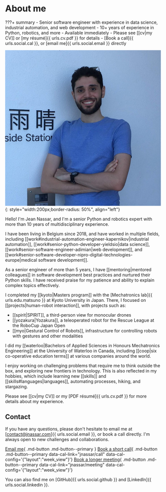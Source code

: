 # About me

???+ summary
    - Senior software engineer with experience in data science, industrial automation, and web development
    - 10+ years of experience in Python, robotics, and more
    - Available immediately
    - Please see [[cv|my CV]] or [my résumé]{{ urls.cv.pdf }} for details
    - [Book a call]{{ urls.social.cal }}, or [email me]{{ urls.social.email }} directly

![Jean Nassar (Obligatory photo)](/assets/images/jean.png){: style="width:200px;border-radius: 50%", align="left"}

Hello! I'm Jean Nassar, and I'm a senior Python and robotics expert with more than 10 years of multidisciplinary experience.

I have been living in Belgium since 2018, and have worked in multiple fields,
including [[work#industrial-automation-engineer-kapernikov|industrial automation]],
[[work#senior-python-developer-yieldsio|data science]],
[[work#senior-software-engineer-adimian|web development]],
and [[work#senior-software-developer-nipro-digital-technologies-europe|medical software development]].

As a senior engineer of more than 5 years,
I have [[mentoring|mentored colleagues]] in software development best practices and nurtured their Python skills.
I have received praise for my patience and ability to explain complex topics effectively.

I completed my [[kyoto|Masters program]] with the
[Mechatronics lab]{{ urls.edu.matsuno }} at Kyoto University in Japan.
There, I focused on [[projects|human-robot interaction]],
with projects such as:

- [[spirit|SPIRIT]], a third-person view for monocular drones
- [[yozakura|Yozakura]], a teleoperated robot for the Rescue League at the RoboCup Japan Open
- [[myo|Gestural Control of Robots]], infrastructure for controlling robots with gestures and other modalities

I did my [[waterloo|Bachelors of Applied Sciences in Honours Mechatronics Engineering]]
at the University of Waterloo in Canada, including [[coop|six co-operative education terms]] at various companies around the world.

I enjoy working on challenging problems that require me to think outside the box, and exploring new frontiers in technology.
This is also reflected in my hobbies, which include
learning new [[skills]] and [[skills#languages|languages]], automating processes, hiking, and stargazing.

Please see [[cv|my CV]] or my [PDF résumé]{{ urls.cv.pdf }} for more details about my experience.

## Contact

If you have any questions,
please don't hesitate to email me at [contact@jnassar.com]{{ urls.social.email }}, or book a call directly.
I'm always open to new challenges and collaborations.

[Email me](mailto:contact@jnassar.com){ .md-button .md-button--primary }
[Book a short call](#){ .md-button .md-button--primary data-cal-link="jnassar/call" data-cal-config='{"layout":"week_view"\}'} <!-- markdownlint-disable-line MD042 -->
[Book a longer meeting](#){ .md-button .md-button--primary data-cal-link="jnassar/meeting" data-cal-config='{"layout":"week_view"\}'} <!-- markdownlint-disable-line MD042 -->

You can also find me on [GitHub]{{ urls.social.github }} and [LinkedIn]{{ urls.social.linkedin }}.
